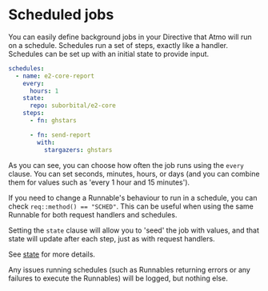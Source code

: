 # Scheduled jobs

You can easily define background jobs in your Directive 
that Atmo will run on a schedule. Schedules run a set of steps,
 exactly like a handler. Schedules can be set up with an 
 initial state to provide input.

```yaml
schedules:
  - name: e2-core-report
    every:
      hours: 1
    state:
      repo: suborbital/e2-core
    steps:
      - fn: ghstars

      - fn: send-report
        with:
          stargazers: ghstars
```

As you can see, you can choose how often the job runs 
using the `every` clause. You can set seconds, minutes,
 hours, or days (and you can combine them for values such as 'every 1 hour and 15 minutes').

If you need to change a Runnable's behaviour to run in a schedule, 
you can check `req::method() == "SCHED"`. This can be useful when 
using the same Runnable for both request handlers and schedules.


Setting the `state` clause will allow you to 'seed' the job 
with values, and that state will update after each step, 
just as with request handlers. 

See [state](../concepts/state.md) for more details.

Any issues running schedules (such as Runnables returning errors or any failures to execute the Runnables) 
will be logged, but nothing else.

